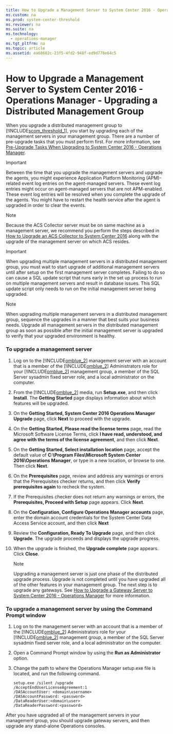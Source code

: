 ```yaml
---
title: How to Upgrade a Management Server to System Center 2016 - Operations Manager - Upgrading a Distributed Management Group
ms.custom: na
ms.prod: system-center-threshold
ms.reviewer: na
ms.suite: na
ms.technology: 
  - operations-manager
ms.tgt_pltfrm: na
ms.topic: article
ms.assetid: ea68682c-23f5-4fd2-948f-ed9d778e64c5
---
```

# How to Upgrade a Management Server to System Center 2016 - Operations Manager - Upgrading a Distributed Management Group
When you upgrade a distributed management group to [!INCLUDE[scom_threshold_1](../../Token/scom_threshold_1_md.md)], you start by upgrading each of the management servers in your management group. There are a number of pre\-upgrade tasks that you must perform first. For more information, see [Pre-Upgrade Tasks When Upgrading to System Center 2016 -  Operations Manager](Pre-Upgrade-Tasks-When-Upgrading-to-System-Center-2016---Operations-Manager.md).

> [!IMPORTANT]
> Between the time that you upgrade the management servers and upgrade the agents, you might experience Application Platform Monitoring \(APM\)\-related event log entries on the agent\-managed servers. These event log entries might occur on agent\-managed servers that are not APM\-enabled. These event log entries will be resolved when you complete the upgrade of the agents. You might have to restart the health service after the agent is upgraded in order to clear the events.

> [!NOTE]
> Because the ACS Collector server must be on same machine as a management server, we recommend you perform the steps described in [How to Upgrade an ACS Collector to System Center 2016](How-to-Upgrade-an-ACS-Collector-to-System-Center-2016---Operations-Manager.md) along with the upgrade of the management server on which ACS resides.

> [!IMPORTANT]
> When upgrading multiple management servers in a distributed management group, you must wait to start upgrade of additional management servers until after setup on the first management server completes. Failing to do so can cause a SQL update script that runs early in the set up process to run on multiple management servers and result in database issues.  This SQL update script only needs to run on the initial management server being upgraded.

> [!NOTE]
> When upgrading multiple management servers in a distributed management group, sequence the upgrades in a manner that best suits your business needs.  Upgrade all management servers in the distributed management group as soon as possible after the initial management server is upgraded to verify that your upgraded environment is healthy.

### To upgrade a management server

1.  Log on to the [!INCLUDE[omblue_2](../../Token/omblue_2_md.md)] management server with an account that is a member of the [!INCLUDE[omblue_2](../../Token/omblue_2_md.md)] Administrators role for your [!INCLUDE[omblue_2](../../Token/omblue_2_md.md)] management group, a member of the SQL Server sysadmin fixed server role, and a local administrator on the computer.

2.  From the [!INCLUDE[omblue_2](../../Token/omblue_2_md.md)] media, run **Setup.exe**, and then click **Install**. The **Getting Started** page displays information about which features will be upgraded.

3.  On the **Getting Started, System Center 2016 Operations Manager Upgrade** page, click **Next** to proceed with the upgrade.

4.  On the **Getting Started, Please read the license terms** page, read the Microsoft Software License Terms, click **I have read, understood, and agree with the terms of the license agreement**, and then click **Next**.

5.  On the **Getting Started, Select installation location** page, accept the default value of **C:\\Program Files\\Microsoft System Center 2016\\Operations Manager**, or type in a new location, or browse to one. Then click **Next**.

6.  On the **Prerequisites** page, review and address any warnings or errors that the Prerequisites checker returns, and then click **Verify prerequisites again** to recheck the system.

7.  If the Prerequisites checker does not return any warnings or errors, the **Prerequisites, Proceed with Setup** page appears. Click **Next**.

8.  On the **Configuration, Configure Operations Manager accounts** page, enter the domain account credentials for the System Center Data Access Service account, and then click **Next**

9. Review the **Configuration, Ready To Upgrade** page, and then click **Upgrade**. The upgrade proceeds and displays the upgrade progress.

10. When the upgrade is finished, the **Upgrade complete** page appears. Click **Close**.

    > [!NOTE]
    > Upgrading a management server is just one phase of the distributed upgrade process. Upgrade is not completed until you have upgraded all of the other features in your management group. The next step is to upgrade any gateways.  See [How to Upgrade a Gateway Server to System Center 2016 - Operations Manager](How-to-Upgrade-a-Gateway-Server-to-System-Center-2016---Operations-Manager.md) for more information.

### To upgrade a management server by using the Command Prompt window

1.  Log on to the management server with an account that is a member of the [!INCLUDE[omblue_2](../../Token/omblue_2_md.md)] Administrators role for your [!INCLUDE[omblue_2](../../Token/omblue_2_md.md)] management group, a member of the SQL Server sysadmin fixed server role, and a local administrator on the computer.

2.  Open a Command Prompt window by using the **Run as Administrator** option.

3.  Change the path to where the Operations Manager setup.exe file is located, and run the following command.

    ```
    setup.exe /silent /upgrade 
    /AcceptEndUserLicenseAgreement:1
    /DASAccountUser: <domain\username>
    /DASAccountPassword: <password>
    /DataReaderUser:<domain\user>
    /DataReaderPassword:<password>
    ```

After you have upgraded all of the management servers in your management group, you should upgrade gateway servers, and then upgrade any stand\-alone Operations consoles.


